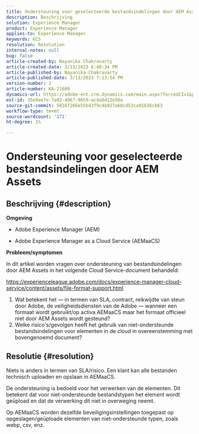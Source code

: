 ```yaml
---
title: Ondersteuning voor geselecteerde bestandsindelingen door AEM Assets
description: Beschrijving
solution: Experience Manager
product: Experience Manager
applies-to: Experience Manager
keywords: KCS
resolution: Resolution
internal-notes: null
bug: false
article-created-by: Nayanika Chakravarty
article-created-date: 3/13/2023 6:49:34 PM
article-published-by: Nayanika Chakravarty
article-published-date: 3/13/2023 7:13:54 PM
version-number: 2
article-number: KA-21609
dynamics-url: https://adobe-ent.crm.dynamics.com/main.aspx?forceUCI=1&pagetype=entityrecord&etn=knowledgearticle&id=005662c9-cfc1-ed11-83ff-6045bd0065b6
exl-id: 35e9ee7e-7a92-4967-9659-ac4a8d12e98a
source-git-commit: 5016f266e55b43f9c4b927a68cd53ca91b36cb63
workflow-type: tm+mt
source-wordcount: '171'
ht-degree: 1%

---
```


# Ondersteuning voor geselecteerde bestandsindelingen door AEM Assets

## Beschrijving {#description}


<b>Omgeving</b>

- Adobe Experience Manager (AEM)

- Adobe Experience Manager as a Cloud Service (AEMaaCS)

<b>Probleem/symptomen</b>

In dit artikel worden vragen over ondersteuning van bestandsindelingen door AEM Assets in het volgende Cloud Service-document behandeld:

<https://experienceleague.adobe.com/docs/experience-manager-cloud-service/content/assets/file-format-support.html>


1. Wat betekent het — in termen van SLA, contract, reikwijdte van steun door Adobe, de veiligheidsdiensten van de Adobe — wanneer een formaat wordt gebruikt/op activa AEMaaCS maar het formaat officieel niet door AEM Assets wordt gesteund?
2. Welke risico&#39;s/gevolgen heeft het gebruik van niet-ondersteunde bestandsindelingen voor elementen in de cloud in overeenstemming met bovengenoemd document?



## Resolutie {#resolution}


Niets is anders in termen van SLA/risico. Een klant kan alle bestanden technisch uploaden en opslaan in AEMaaCS.

De ondersteuning is bedoeld voor het verwerken van de elementen. Dit betekent dat voor niet-ondersteunde bestandstypen het element wordt geüpload en dat de verwerking dit niet in overweging neemt.

Op AEMaaCS worden dezelfde beveiligingsinstellingen toegepast op opgeslagen/geüploade elementen van niet-ondersteunde typen, zoals webp, csv, enz.
